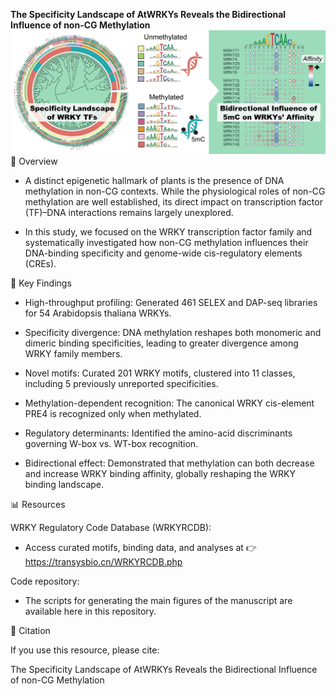 **The Specificity Landscape of AtWRKYs Reveals the Bidirectional Influence of non-CG Methylation**
![image](https://github.com/Jiang-Bio/WRKY_RCDB/blob/master/graphical_abstract.png)
📖 Overview

- A distinct epigenetic hallmark of plants is the presence of DNA methylation in non-CG contexts. While the physiological roles of non-CG methylation are well established, its direct impact on transcription factor (TF)–DNA interactions remains largely unexplored.

- In this study, we focused on the WRKY transcription factor family and systematically investigated how non-CG methylation influences their DNA-binding specificity and genome-wide cis-regulatory elements (CREs).

🔬 Key Findings

- High-throughput profiling: Generated 461 SELEX and DAP-seq libraries for 54 Arabidopsis thaliana WRKYs.

- Specificity divergence: DNA methylation reshapes both monomeric and dimeric binding specificities, leading to greater divergence among WRKY family members.

- Novel motifs: Curated 201 WRKY motifs, clustered into 11 classes, including 5 previously unreported specificities.

- Methylation-dependent recognition: The canonical WRKY cis-element PRE4 is recognized only when methylated.

- Regulatory determinants: Identified the amino-acid discriminants governing W-box vs. WT-box recognition.

- Bidirectional effect: Demonstrated that methylation can both decrease and increase WRKY binding affinity, globally reshaping the WRKY binding landscape.

📊 Resources

WRKY Regulatory Code Database (WRKYRCDB):
- Access curated motifs, binding data, and analyses at 👉 https://transysbio.cn/WRKYRCDB.php

Code repository:
- The scripts for generating the main figures of the manuscript are available here in this repository.

📌 Citation

If you use this resource, please cite:

The Specificity Landscape of AtWRKYs Reveals the Bidirectional Influence of non-CG Methylation


